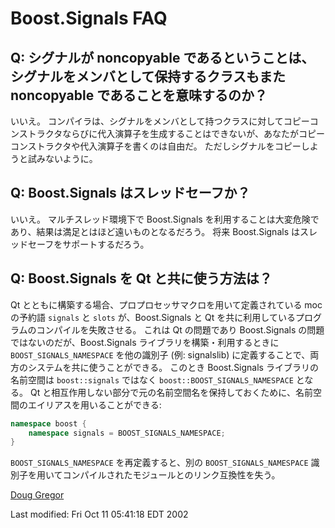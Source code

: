 # Boost.Signals FAQ

## Q: シグナルが noncopyable であるということは、シグナルをメンバとして保持するクラスもまた noncopyable であることを意味するのか？

いいえ。
コンパイラは、シグナルをメンバとして持つクラスに対してコピーコンストラクタならびに代入演算子を生成することはできないが、あなたがコピーコンストラクタや代入演算子を書くのは自由だ。
ただしシグナルをコピーしようと試みないように。

## Q: Boost.Signals はスレッドセーフか？

いいえ。
マルチスレッド環境下で Boost.Signals を利用することは大変危険であり、結果は満足とはほど遠いものとなるだろう。
将来 Boost.Signals はスレッドセーフをサポートするだろう。

## Q: Boost.Signals を Qt と共に使う方法は？

Qt とともに構築する場合、プロプロセッサマクロを用いて定義されている moc の予約語 `signals` と `slots` が、Boost.Signals と Qt を共に利用しているプログラムのコンパイルを失敗させる。
これは Qt の問題であり Boost.Signals の問題ではないのだが、Boost.Signals ライブラリを構築・利用するときに `BOOST_SIGNALS_NAMESPACE` を他の識別子 (例: signalslib) に定義することで、両方のシステムを共に使うことができる。
このとき Boost.Signals ライブラリの名前空間は `boost::signals` ではなく `boost::BOOST_SIGNALS_NAMESPACE` となる。
Qt と相互作用しない部分で元の名前空間名を保持しておくために、名前空間のエイリアスを用いることができる:

```cpp
namespace boost {
	namespace signals = BOOST_SIGNALS_NAMESPACE;
}
```

`BOOST_SIGNALS_NAMESPACE` を再定義すると、別の `BOOST_SIGNALS_NAMESPACE` 識別子を用いてコンパイルされたモジュールとのリンク互換性を失う。

[Doug Gregor](http://www.cs.rpi.edu/~gregod)

Last modified: Fri Oct 11 05:41:18 EDT 2002

